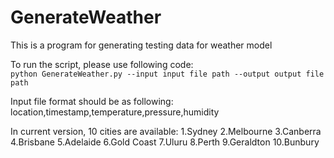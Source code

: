 # GenerateWeather
This is a program for generating testing data for weather model

To run the script, please use following code:</br>
  `python GenerateWeather.py --input input file path --output output file path`

Input file format should be as following:</br>
location,timestamp,temperature,pressure,humidity

In current version, 10 cities are available:
1.Sydney
2.Melbourne
3.Canberra
4.Brisbane
5.Adelaide
6.Gold Coast
7.Uluru
8.Perth
9.Geraldton
10.Bunbury

